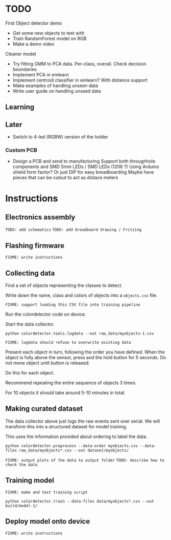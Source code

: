
# TODO

First Object detector demo

- Get some new objects to test with
- Train RandomForest model on RGB
- Make a demo video

Cleaner model

- Try fitting GMM to PCA data. Per-class, overall.
Check decision boundaries
- Implement PCA in emlearn
- Implement centroid classifier in emlearn? With distance support
- Make examples of handling unseen data
- Write user guide on handling unseed data

## Learning


## Later

- Switch to 4-led (RGBW) version of the holder

### Custom PCB
- Design a PCB and send to manufacturing
Support both throughhole components and SMD
5mm LEDs / SMD LEDs (1206 ?)
Using Arduino shield form factor? Or just DIP for easy breadboarding
Maybe have pieces that can be cutout to act as distace meters

# Instructions
 
## Electronics assembly

`TODO: add schematics`
`TODO: add breadboard drawing / Fritzing`

## Flashing firmware

`FIXME: write instructions`

## Collecting data

Find a set of objects representing the classes to detect.

Write down the name, class and colors of objects into a `objects.csv` file.

`FIXME: support loading this CSV file into training pipeline`

Run the colordetector code on device.

Start the data collector.

```
python colordetector.tools.logdata --out raw_data/myobjects-1.csv
```

`FIXME: logdata should refuse to overwrite existing data`

Present each object in turn, following the order you have defined.
When the object is fully above the sensor, press and the hold button for 5 seconds.
Do not move object until button is released.

Do this for each object.

Recommend repeating the entire sequence of objects 3 times.

For 10 objects it should take around 5-10 minutes in total.

## Making curated dataset

The data collector above just logs the raw events sent over serial.
We will transform this into a structured dataset for model training.

This uses the information provided about ordering to label the data.

```
python colordetector.preprocess --data-order myobjects.csv --data-files raw_data/myobjects*.csv --out dataset/myobjects/
```

`FIXME: output plots of the data to output folder`
`TODO: describe how to check the data`

## Training model

`FIXME: make and test training script`

```
python colordetector.train --data-files data/myobjects*.csv --out build/model-1/ 
```

## Deploy model onto device

`FIXME: write instructions`



